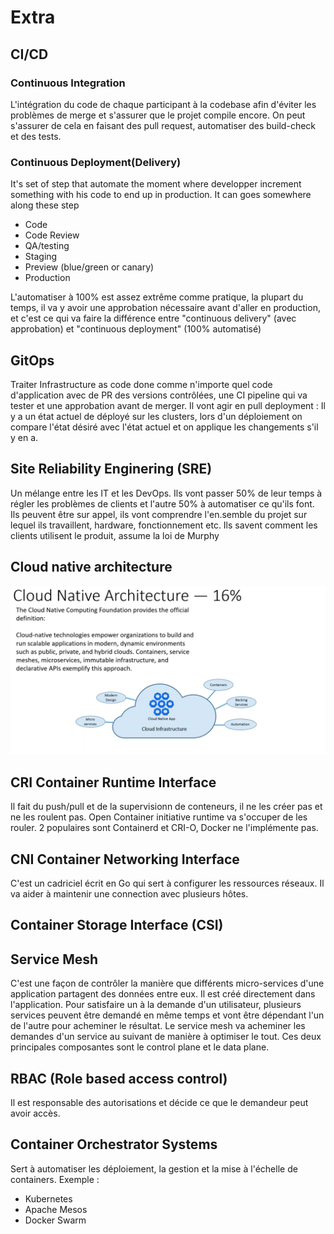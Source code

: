 # Extra

## CI/CD

### Continuous Integration

L'intégration du code de chaque participant à la codebase afin d'éviter les problèmes de merge et s'assurer que le projet compile encore. On peut s'assurer de cela en faisant des pull request, automatiser des build-check et des tests.

### Continuous Deployment(Delivery)
It's set of step that automate the moment where developper increment something with his code to end up in production. It can goes somewhere along these step

- Code
- Code Review
- QA/testing
- Staging
- Preview (blue/green or canary)
- Production

L'automatiser à 100% est assez extrême comme pratique, la plupart du temps, il va y avoir une approbation nécessaire avant d'aller en production, et c'est ce qui va faire la différence entre "continuous delivery" (avec approbation) et "continuous deployment" (100% automatisé)

## GitOps

Traiter Infrastructure as code done comme n'importe quel code d'application avec de PR des versions contrôlées, une CI pipeline qui va tester et une approbation avant de merger. Il vont agir en pull deployment : Il y a un état actuel de déployé sur les clusters, lors d'un déploiement on compare l'état désiré avec l'état actuel et on applique les changements s'il y en a.

## Site Reliability Enginering (SRE)

Un mélange entre les IT et les DevOps. Ils vont passer 50% de leur temps à régler les problèmes de clients et l'autre 50% à automatiser ce qu'ils font. Ils peuvent être sur appel, ils vont comprendre l'en.semble du projet sur lequel ils travaillent, hardware, fonctionnement etc. Ils savent comment les clients utilisent le produit, assume la loi de Murphy

## Cloud native architecture

![chrootdirectories](./res/cloudNativeArchitecture.png)

## CRI Container Runtime Interface

Il fait du push/pull et de la supervisionn de conteneurs, il ne les créer pas et ne les roulent pas. Open Container initiative runtime va s'occuper de les rouler.
2 populaires sont Containerd et CRI-O, Docker ne l'implémente pas.

## CNI Container Networking Interface

C'est un cadriciel écrit en Go qui sert à configurer les ressources réseaux. Il va aider à maintenir une connection avec plusieurs hôtes.

## Container Storage Interface (CSI)



## Service Mesh

C'est une façon de contrôler la manière que différents micro-services d'une application partagent des données entre eux. Il est créé directement dans l'application. Pour satisfaire un à la demande d'un utilisateur, plusieurs services peuvent être demandé en même temps et vont être dépendant l'un de l'autre pour acheminer le résultat. Le service mesh va acheminer les demandes d'un service au suivant de manière à optimiser le tout. Ces deux principales composantes sont le control plane et le data plane.

## RBAC (Role based access control)

Il est responsable des autorisations et décide ce que le demandeur peut avoir accès.

## Container Orchestrator Systems

Sert à automatiser les déploiement, la gestion et la mise à l'échelle de containers. Exemple :

- Kubernetes
- Apache Mesos
- Docker Swarm
